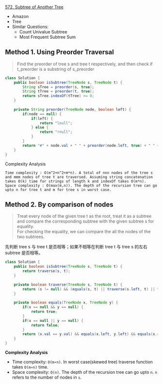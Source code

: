 [572. Subtree of Another Tree](https://leetcode.com/problems/subtree-of-another-tree/)

* Amazon
* Tree
* Similar Questions:
    * Count Univalue Subtree
    * Most Frequent Subtree Sum
    
    
## Method 1. Using Preorder Traversal
> Find the preorder of tree s and tree t respectively, and then check if t_preorder is a substring of s_preorder

```java 
class Solution {
    public boolean isSubtree(TreeNode s, TreeNode t) {
        String sTree = preorder(s, true);
        String tTree = preorder(t, true);
        return sTree.indexOf(tTree) >= 0;
    }
    
    private String preorder(TreeNode node, boolean left) {
        if(node == null) {
            if(left) {
                return "lnull";
            } else {
                return "rnull";
            }
        } 
        return "#" + node.val + " " + preorder(node.left, true) + " " + preorder(node.right, false);
    }
}
```
Complexity Analysis

    Time complexity : O(m^2+n^2+m*n). A total of nnn nodes of the tree s and mmm nodes of tree t are traversed. Assuming string concatenation takes O(k) time for strings of length k and indexOf takes O(m*n).
    Space complexity : O(max(m,n)). The depth of the recursion tree can go upto n for tree t and m for tree s in worst case.


## Method 2. By comparison of nodes
> Treat every node of the given tree t as the root, treat it as a subtree and compare the corresponding subtree with the given subtree s for equality.  
> For checking the equality, we can compare the all the nodes of the two subtrees.

先判断 tree s 与 tree t 是否相等；如果不相等在判断 tree t 与 tree s 的左右 subtree 是否相等。

```java 
class Solution {
    public boolean isSubtree(TreeNode s, TreeNode t) {
        return traverse(s, t);
    }
    
    private boolean traverse(TreeNode s, TreeNode t) {
        return (s != null) && (equals(s, t) || traverse(s.left, t) || traverse(s.right, t));    // Make sure that s is not null
    }
    
    private boolean equals(TreeNode x, TreeNode y) {
        if(x == null && y == null) {
            return true;
        }
        if(x == null || y == null) {
            return false;
        }
        return (x.val == y.val) && equals(x.left, y.left) && equals(x.right, y.right);
    }
}
```
**Complexity Analysis**
* Time complexity: `O(m∗n)`. In worst case(skewed tree) traverse function takes `O(m∗n)` time.
* Space complexity: `O(n)`. The depth of the recursion tree can go upto `n`. `n` refers to the number of nodes in `s`.
